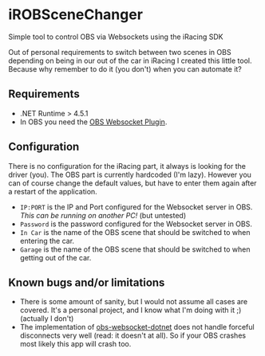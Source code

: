 # iROBSceneChanger
Simple tool to control OBS via Websockets using the iRacing SDK

Out of personal requirements to switch between two scenes in OBS depending on being in our out of the car in iRacing I created this little tool. Because why remember to do it (you don't) when you can automate it?

## Requirements
+ .NET Runtime > 4.5.1
+ In OBS you need the [OBS Websocket Plugin](https://github.com/Palakis/obs-websocket).

## Configuration
There is no configuration for the iRacing part, it always is looking for the driver (you). The OBS part is currently hardcoded (I'm lazy). However you can of course change the default values, but have to enter them again after a restart of the application. 
+ `IP:PORT` is the IP and Port configured for the Websocket server in OBS. *This can be running on another PC!* (but untested)
+ `Password` is the password configured for the Websocket server in OBS.
+ `In Car` is the name of the OBS scene that should be switched to when entering the car.
+ `Garage` is the name of the OBS scene that should be switched to when getting out of the car.

## Known bugs and/or limitations
+ There is some amount of sanity, but I would not assume all cases are covered. It's a personal project, and I know what I'm doing with it ;) (actually I don't)  
+ The implementation of [obs-websocket-dotnet](https://github.com/Palakis/obs-websocket-dotnet) does not handle forceful disconnects very well (read: it doesn't at all). So if your OBS crashes most likely this app will crash too.
